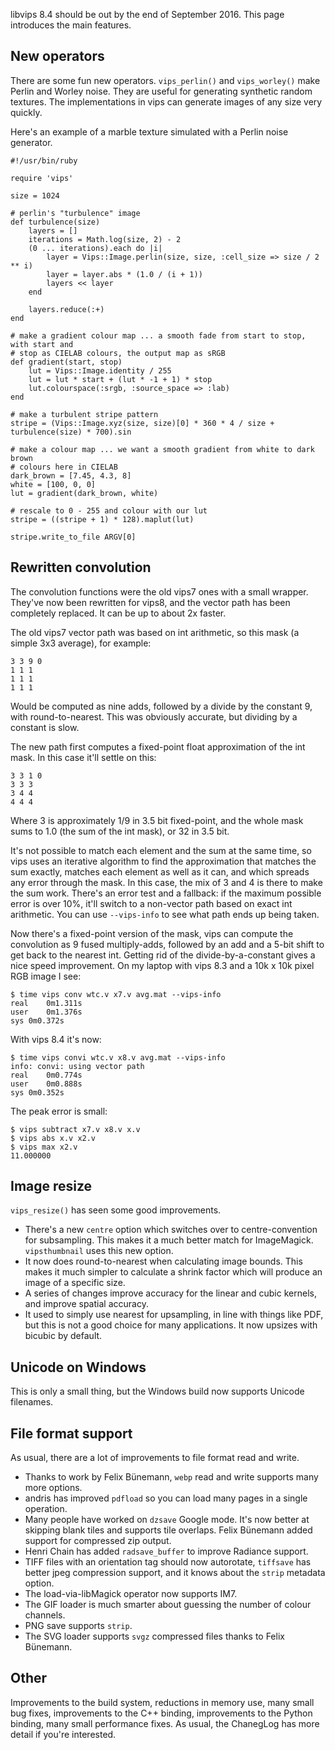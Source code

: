 libvips 8.4 should be out by the end of September 2016. This page introduces the main features. 

## New operators

There are some fun new operators. `vips_perlin()` and `vips_worley()`
make Perlin and Worley noise. They are useful for generating
synthetic random textures. The implementations in vips can generate images of
any size very quickly. 

Here's an example of a marble texture simulated with a Perlin noise generator.

```
#!/usr/bin/ruby

require 'vips'

size = 1024

# perlin's "turbulence" image
def turbulence(size)
    layers = []
    iterations = Math.log(size, 2) - 2
    (0 ... iterations).each do |i|
        layer = Vips::Image.perlin(size, size, :cell_size => size / 2 ** i)
        layer = layer.abs * (1.0 / (i + 1))
        layers << layer
    end

    layers.reduce(:+) 
end

# make a gradient colour map ... a smooth fade from start to stop, with start and
# stop as CIELAB colours, the output map as sRGB
def gradient(start, stop)
    lut = Vips::Image.identity / 255
    lut = lut * start + (lut * -1 + 1) * stop
    lut.colourspace(:srgb, :source_space => :lab)
end

# make a turbulent stripe pattern
stripe = (Vips::Image.xyz(size, size)[0] * 360 * 4 / size + turbulence(size) * 700).sin

# make a colour map ... we want a smooth gradient from white to dark brown
# colours here in CIELAB
dark_brown = [7.45, 4.3, 8]
white = [100, 0, 0]
lut = gradient(dark_brown, white)

# rescale to 0 - 255 and colour with our lut
stripe = ((stripe + 1) * 128).maplut(lut)

stripe.write_to_file ARGV[0]
```

## Rewritten convolution

The convolution functions were the old vips7 ones with a small
wrapper. They've now been rewritten for vips8, and the vector path has
been completely replaced. It can be up to about 2x faster.

The old vips7 vector path was based on int arithmetic, so this mask
(a simple 3x3 average), for example:

```
3 3 9 0
1 1 1
1 1 1
1 1 1
```

Would be computed as nine adds, followed by a divide by the constant 9,
with round-to-nearest. This was obviously accurate, but dividing
by a constant is slow.

The new path first computes a fixed-point float approximation of the
int mask. In this case it'll settle on this:

```
3 3 1 0
3 3 3 
3 4 4 
4 4 4 
```

Where 3 is approximately 1/9 in 3.5 bit fixed-point, and the whole
mask sums to 1.0 (the sum of the int mask), or 32 in 3.5 bit. 

It's not possible to match each element and the sum at the same time,
so vips uses an iterative algorithm to find the approximation that
matches the sum exactly, matches each element as well as it can, and
which spreads any error through the mask. In this case, the mix of 3 and 4
is there to make the sum work. There's an error test and a fallback:
if the maximum possible error is over 10%, it'll switch to a non-vector
path based on exact int arithmetic. You can use `--vips-info` to see
what path ends up being taken.

Now there's a fixed-point version of the mask, vips can compute the
convolution as 9 fused multiply-adds, followed by an add and a 5-bit shift
to get back to the nearest int. Getting rid of the divide-by-a-constant
gives a nice speed improvement. On my laptop with vips 8.3 and a 10k x 10k
pixel RGB image I see:

```
$ time vips conv wtc.v x7.v avg.mat --vips-info
real	0m1.311s
user	0m1.376s
sys	0m0.372s
```

With vips 8.4 it's now:

```
$ time vips convi wtc.v x8.v avg.mat --vips-info
info: convi: using vector path
real	0m0.774s
user	0m0.888s
sys	0m0.352s

```

The peak error is small:

```
$ vips subtract x7.v x8.v x.v
$ vips abs x.v x2.v
$ vips max x2.v
11.000000
```

## Image resize

`vips_resize()` has seen some good improvements. 

* There's a new `centre` option which switches over to centre-convention for
  subsampling. This makes it a much better match for ImageMagick.
  `vipsthumbnail` uses this new option. 
* It now does round-to-nearest when calculating image bounds. This makes it
  much simpler to calculate a shrink factor which will produce an image of a
  specific size.
* A series of changes improve accuracy for the linear and cubic kernels, and
  improve spatial accuracy.
* It used to simply use nearest for upsampling, in line with things like PDF,
  but this is not a good choice for many applications. It now upsizes with
  bicubic by default. 

## Unicode on Windows

This is only a small thing, but the Windows build now supports Unicode
filenames. 

## File format support

As usual, there are a lot of improvements to file format read and write. 

* Thanks to work by Felix Bünemann, `webp` read and write supports many more 
  options.
* andris has improved `pdfload` so you can load many pages in a single 
  operation.
* Many people have worked on `dzsave` Google mode. It's now better at 
  skipping blank tiles and supports tile overlaps. Felix Bünemann added 
  support for compressed zip output. 
* Henri Chain has added `radsave_buffer` to improve Radiance support.
* TIFF files with an orientation tag should now autorotate, `tiffsave` 
  has better jpeg compression support, and it knows about the `strip` 
  metadata option.
* The load-via-libMagick operator now supports IM7.
* The GIF loader is much smarter about guessing the number of colour channels.
* PNG save supports `strip`.
* The SVG loader supports `svgz` compressed files thanks to Felix Bünemann.

## Other

Improvements to the build system, reductions in memory use, many small
bug fixes, improvements to the C++ binding, improvements to the Python binding, 
many small performance fixes. As usual, the ChanegLog has more detail if 
you're interested.
